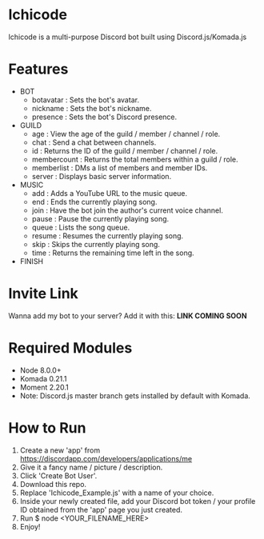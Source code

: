 # Ichicode
Ichicode is a multi-purpose Discord bot built using Discord.js/Komada.js 

# Features
* BOT
  * botavatar   : Sets the bot's avatar.
  * nickname    : Sets the bot's nickname.
  * presence    : Sets the bot's Discord presence.
* GUILD
  * age         : View the age of the guild / member / channel / role.
  * chat        : Send a chat between channels.
  * id          : Returns the ID of the guild / member / channel / role.
  * membercount : Returns the total members within a guild / role.
  * memberlist  : DMs a list of members and member IDs.
  * server      : Displays basic server information. 
* MUSIC
  * add         : Adds a YouTube URL to the music queue.
  * end         : Ends the currently playing song.
  * join        : Have the bot join the author's current voice channel.
  * pause       : Pause the currently playing song.
  * queue       : Lists the song queue.
  * resume      : Resumes the currently playing song.
  * skip        : Skips the currently playing song.
  * time        : Returns the remaining time left in the song.
* FINISH

# Invite Link
Wanna add my bot to your server? Add it with this: **LINK COMING SOON**

# Required Modules
* Node   8.0.0+
* Komada 0.21.1
* Moment 2.20.1
* Note:  Discord.js master branch gets installed by default with Komada.

# How to Run
1. Create a new 'app' from https://discordapp.com/developers/applications/me
2. Give it a fancy name / picture / description.
3. Click 'Create Bot User'.
4. Download this repo.
5. Replace 'Ichicode_Example.js' with a name of your choice.
6. Inside your newly created file, add your Discord bot token / your profile ID obtained from the 'app' page you just created.
7. Run $ node <YOUR_FILENAME_HERE>
8. Enjoy!